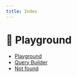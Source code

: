 ```yaml
---
title: Index
---
```


# 🎨 Playground

- [Playground](/playground)
- [Query Builder](/query-playground)
- [Not found](/404)

